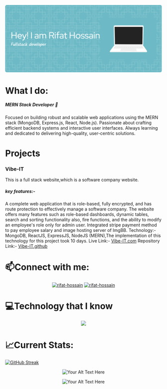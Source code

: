 ![Header](https://github.com/rifat-hossain07/rifat-hossain07/blob/main/github-header-image.png)
<h1 align="left">What I do:</h1>
<h5> MERN Stack Developer 🚀</h5>
<P>
  
Focused on building robust and scalable web applications using the MERN stack (MongoDB, Express.js, React, Node.js). Passionate about crafting efficient backend systems and interactive user interfaces. Always learning and dedicated to delivering high-quality, user-centric solutions.
</P>
 <h1 align="left">Projects</h1>
 <h3>
Vibe-IT</h3>
<p>
This is a full stack website,which is a software company website.
<h5>key features:-</h5>
A complete web application that is role-based, fully encrypted, and has route protection to effectively manage a software company.
The website offers many features such as role-based dashboards, dynamic tables, search and sorting functionality also, fire functions, and the ability to modify an employee's role only for admin user.
Integrated stripe payment method to pay employee salary and image hosting server of ImgBB.
Technology:- MongoDB, ReactJS, ExpressJS, NodeJS (MERN),The implementation of this technology for this project took 10 days.
Live Link:-  <a href="https://vibe-it.web.app/">Vibe-IT.com</a>
Repository Link:- <a href="https://github.com/rifat-hossain07/Vibe-IT-Web.git">Vibe-IT.github</a>
  
</p>


<h1 align="left">📫Connect with me:</h1>
<p align="center">
<a href="https://linkedin.com/in/rifat-rabbi"><img align="center" src="https://skillicons.dev/icons?i=linkedin" alt="rifat-hossain" /></a>
<a href="mailto:rifatrabby78@gmail.com"><img align="center" src="https://img.icons8.com/color/65/apple-mail.png" alt="rifat-hossain" /></a>
</p>

<h1 align="left">💻Technology that I know</h1>
<p align="center">
   <a href="https://skillicons.dev">  
  <img src="https://skillicons.dev/icons?i=js,tailwind,react,express,nodejs,mongodb,bootstrap,materialui" />
  </a>
</p>

<h1 align="left">📈Current Stats:</h1>

[![GitHub Streak](https://github-readme-streak-stats.herokuapp.com?user=rifat-hossain07&theme=react&border_radius=5&card_width=1000)](https://git.io/streak-stats)
<p align="center">
  <img src="http://github-profile-summary-cards.vercel.app/api/cards/repos-per-language?username=rifat-hossain07&theme=react" alt="Your Alt Text Here">
</p>

<p align="center">
  <img src="http://github-profile-summary-cards.vercel.app/api/cards/profile-details?username=rifat-hossain07&theme=react" alt="Your Alt Text Here">
  
</p>










<!--
**rifat-hossain07/rifat-hossain07** is a ✨ _special_ ✨ repository because its `README.md` (this file) appears on your GitHub profile.

Here are some ideas to get you started:

- 🔭 I’m currently working on ...
- 🌱 I’m currently learning ...
- 👯 I’m looking to collaborate on ...
- 🤔 I’m looking for help with ...
- 💬 Ask me about ...
- 📫 How to reach me: ...
- 😄 Pronouns: ...
- ⚡ Fun fact: ...
-->
